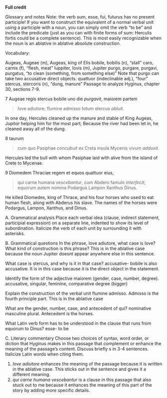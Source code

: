 
**Full credit**

Glossary and notes
Note: the verb sum, esse, fui, futurus has no present participle! If you want to construct the equivalent of a normal verbal unit using a participle with a noun, you can simply omit the verb “to be” and include the predicate (just as you can with finite forms of sum: Herculis fortis could be a complete sentence). This is most easily recognizable when the noun is an ablative in ablative absolute construction.

Vocabulary:

Augeas, Augeae (m), Augeas, king of Elis
bobile, bobilis (n), “stall”
caro, carnis (f), “flesh, meat”
Iuppiter, Iovis (m), Jupiter
purgo, purgare, purgavi, purgatus, “to clean (something, from something else)” Note that purgo can take two accusative direct objects.
quattuor (indeclinable adj.), “four”
stercus, stercoris (n), “dung, manure”
Passage to analyze
Hyginus, chapter 30, sections 7-9.


7 Augeae regis stercus bobile uno die *purgavit*, 
maiorem partem 
> Iove adiutore; 
> flumine admisso 
totum stercus *abluit*.
 
In one day, Hercules cleaned up the manure and stable of King Augeas, Jupitor helping him for the most part;
Because the river had been let in, he cleaned away all of the dung. 

8 taurum 
> cum quo Pasiphae *concubuit* 
ex Creta insula Mycenis vivum *adduxit*.

Hercules led the bull with whom Pasiphae laid with alive from the island of Crete to Mycenae.

9 Diomedem Thraciae regem et equos quattuor eius, 
> qui carne humana *vescebantur*, 
cum Abdero famulo *interfecit*; 
equorum autem nomina Podargus Lampon Xanthus Dinus.

He killed Diomedes, king of Thrace, and his four horses who used to eat human flesh, along with Abderus his slave. The names of the horses were Podargus, Lampon, Xanthus, and Dinus.  

A. Grammatical analysis
Place each verbal idea (clause, indirect statement, participial expression) on a separate line, indented to show its level of subordination. Italicize the verb of each unit by surrounding it with asterisks.

B. Grammatical questions
In the phrase, Iove adiutore, what case is Iove? What kind of construction is this phrase? This is in the ablative case because the noun Jupiter doesnt appear anywhere else in this sentence.

What case is stercus, and why is it in that case? accusative- bobile is also accusative. It is in this case because it is the direct object in the statement.

Identify the form of the adjective maiorem (gender, case, number, degree). accusative, singular, feminine, comparative degree (bigger) 

Explain the construction of the verbal unit flumine admisso. Admisso is the fourth principle part. This is in the ablative case 

What are the gender, number, case, and antecedent of qui? nominative masculine plural. Antecedent is the horses. 

What Latin verb form has to be understood in the clause that runs from equorum to Dinus? esse- to be

C. Literary commentary
Choose two choices of syntax, word order, or diction that Hyginus makes in this passage that complement or enhance the meaning of the passage’s content. Discuss briefly s in 3-4 sentences. Italicize Latin words when citing them.

1) *Iove adiutore* enhances the meaning of the passage because it is written in the ablative case. This sticks out in the sentence and gives it a different meaning.
2) *qui carne humana vescebantur* is a clause in this passage that also stuck out to me because it enhances the meaning of this part of the story by adding more specific details.



